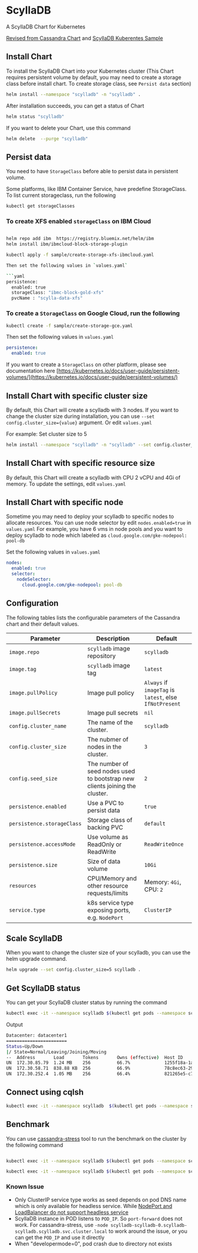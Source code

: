 # ScyllaDB
A ScyllaDB Chart for Kubernetes

[Revised from Cassandra Chart](https://github.com/kubernetes/charts/tree/master/incubator/cassandra) and [ScyllaDB Kuberentes Sample](https://github.com/scylladb/scylla-code-samples/tree/master/kubernetes-scylla)

## Install Chart
To install the ScyllaDB Chart into your Kubernetes cluster (This Chart requires persistent volume by default, you may need to create a storage class before install chart. To create storage class, see `Persist data` section)

```bash
helm install --namespace "scylladb" -n "scylladb" .
```

After installation succeeds, you can get a status of Chart

```bash
helm status "scylladb"
```

If you want to delete your Chart, use this command
```bash
helm delete  --purge "scylladb"
```

## Persist data
You need to have `StorageClass` before able to persist data in persistent volume. 

Some platforms, like IBM Container Service, have predefine StorageClass.
To list current storageclass, run the following

```bash
kubectl get storageClasses
```

### To create XFS enabled `storageClass` on IBM Cloud

```bash

helm repo add ibm  https://registry.bluemix.net/helm/ibm
helm install ibm/ibmcloud-block-storage-plugin

kubectl apply -f sample/create-storage-xfs-ibmcloud.yaml

Then set the following values in `values.yaml`

```yaml
persistence:
  enabled: true
  storageClass: "ibmc-block-gold-xfs"
  pvcName : "scylla-data-xfs"
```



### To create a `StorageClass` on Google Cloud, run the following

```bash
kubectl create -f sample/create-storage-gce.yaml
```

Then set the following values in `values.yaml`

```yaml
persistence:
  enabled: true
```

If you want to create a `StorageClass` on other platform, please see documentation here [https://kubernetes.io/docs/user-guide/persistent-volumes/](https://kubernetes.io/docs/user-guide/persistent-volumes/)


## Install Chart with specific cluster size
By default, this Chart will create a scylladb with 3 nodes. If you want to change the cluster size during installation, you can use `--set config.cluster_size={value}` argument. Or edit `values.yaml`

For example:
Set cluster size to 5

```bash
helm install --namespace "scylladb" -n "scylladb" --set config.cluster_size=5 .
```

## Install Chart with specific resource size
By default, this Chart will create a scylladb with CPU 2 vCPU and 4Gi of memory.
To update the settings, edit `values.yaml`

## Install Chart with specific node
Sometime you may need to deploy your scylladb to specific nodes to allocate resources. You can use node selector by edit `nodes.enabled=true` in `values.yaml`
For example, you have 6 vms in node pools and you want to deploy scylladb to node which labeled as `cloud.google.com/gke-nodepool: pool-db`

Set the following values in `values.yaml`

```yaml
nodes:
  enabled: true
  selector:
    nodeSelector:
      cloud.google.com/gke-nodepool: pool-db
```

## Configuration

The following tables lists the configurable parameters of the Cassandra chart and their default values.

| Parameter                  | Description                                     | Default                                                    |
| -----------------------    | ---------------------------------------------   | ---------------------------------------------------------- |
| `image.repo`               | `scylladb` image repository                    | `scylladb`                                                  |
| `image.tag`                | `scylladb` image tag                           | `latest`                                                    |
| `image.pullPolicy`         | Image pull policy                               | `Always` if `imageTag` is `latest`, else `IfNotPresent`    |
| `image.pullSecrets`        | Image pull secrets                              | `nil`                                                      |
| `config.cluster_name`      | The name of the cluster.                        | `scylladb`                                                 |
| `config.cluster_size`      | The nubmer of nodes in the cluster.             | `3`                                                        |
| `config.seed_size`         | The number of seed nodes used to bootstrap new clients joining the cluster.                  | `2`           |
| `persistence.enabled`      | Use a PVC to persist data                       | `true`                                                     |
| `persistence.storageClass` | Storage class of backing PVC                    | `default`                                                  |
| `persistence.accessMode`   | Use volume as ReadOnly or ReadWrite             | `ReadWriteOnce`                                            |
| `persistence.size`         | Size of data volume                             | `10Gi`                                                     |
| `resources`                | CPU/Memory and other resource requests/limits   | Memory: `4Gi`, CPU: `2`                                    |
| `service.type`             | k8s service type exposing ports, e.g. `NodePort`| `ClusterIP`                                                |

## Scale ScyllaDB
When you want to change the cluster size of your scylladb, you can use the helm upgrade command.

```bash
helm upgrade --set config.cluster_size=5 scylladb .
```

## Get ScyllaDB status
You can get your ScyllaDB cluster status by running the command

```bash
kubectl exec -it --namespace scylladb $(kubectl get pods --namespace scylladb -l app=scylladb-scylladb -o jsonpath='{.items[0].metadata.name}') nodetool status
```

Output
```bash
Datacenter: datacenter1
=======================
Status=Up/Down
|/ State=Normal/Leaving/Joining/Moving
--  Address       Load       Tokens       Owns (effective)  Host ID                               Rack
UN  172.30.85.79  1.24 MB    256          66.7%             1255f18a-1a1f-4c57-bc54-2b59e68ac7dd  rack1
UN  172.30.58.71  838.88 KB  256          66.9%             78c8ec63-298e-430e-9896-2006a83c3588  rack1
UN  172.30.252.4  1.05 MB    256          66.4%             821265e5-c795-4968-84a1-255b1b8512d4  rack1
```

## Connect using cqlsh

```bash
kubectl exec -it --namespace scylladb  $(kubectl get pods --namespace scylladb -l app=scylladb-scylladb -o jsonpath='{.items[0].metadata.name}') cqlsh
```

## Benchmark

You can use [cassandra-stress](https://docs.datastax.com/en/cassandra/3.0/cassandra/tools/toolsCStress.html) tool to run the benchmark on the cluster by the following command

```bash

kubectl exec -it --namespace scylladb $(kubectl get pods --namespace scylladb -l app=scylladb-scylladb -o jsonpath='{.items[0].metadata.name}') -- cassandra-stress write n=10000 -node scylladb-scylladb-1.scylladb-scylladb.scylladb.svc.cluster.local

kubectl exec -it --namespace scylladb $(kubectl get pods --namespace scylladb -l app=scylladb-scylladb -o jsonpath='{.items[0].metadata.name}') -- cassandra-stress read n=1000 -node scylladb-scylladb-1.scylladb-scylladb.scylladb.svc.cluster.local
```


### Known Issue

* Only ClusterIP service type works as seed depends on pod DNS name which is only available for headless service. While [NodePort and LoadBalancer do not support headless service](https://github.com/kubernetes/kubernetes/pull/30932)
* ScyllaDB instance in POD listens to `POD_IP`. So `port-forward` does not work. For cassandra-stress, use `-node scylladb-scylladb-0.scylladb-scylladb.scylladb.svc.cluster.local` to work around the issue, or you can get the `POD_IP` and use it directly
* When "developermode=0", pod crash due to directory not exists
